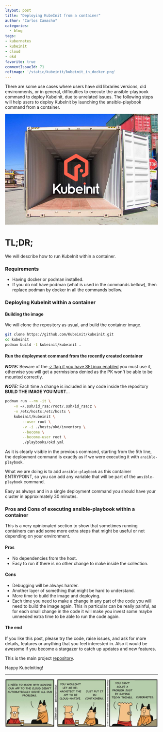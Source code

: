 ```yaml
---
layout: post
title: "Deploying KubeInit from a container"
author: "Carlos Camacho"
categories:
  - blog
tags:
- kubernetes
- kubeinit
- cloud
- okd
favorite: true
commentIssueId: 71
refimage: '/static/kubeinit/kubeinit_in_docker.png'
---
```


There are some use cases where users have old libraries versions,
old environments, or in general, difficulties to execute the
ansible-playbook command to deploy KubeInit, due to unrelated
issues. The following steps will help users to deploy KubeInit by
launching the ansible-playbook command from a container.

![](/static/kubeinit/kubeinit_in_docker.png)

# TL;DR;

We will describe how to run KubeInit within a container.


### Requirements

* Having docker or podman installed.
* If you do not have podman (what is used in the commands bellow),
  then replace podman by docker in all the commands bellow.

### Deploying KubeInit within a container

#### Building the image

We will clone the repository as usual, and build the container image.

```bash
git clone https://github.com/Kubeinit/kubeinit.git
cd kubeinit
podman build -t kubeinit/kubeinit .
```

#### Run the deployment command from the recently created container

**_NOTE:_** Beware of the [:z flag if you have SELinux enabled](https://www.redhat.com/sysadmin/user-namespaces-selinux-rootless-containers)
you must use it, otherwise you will get a permissions denied as the PK won't be able to be mounted correctly.

**_NOTE:_** Each time a change is included in any code inside
the repository **BUILD THE IMAGE YOU MUST**...

```bash
podman run --rm -it \
    -v ~/.ssh/id_rsa:/root/.ssh/id_rsa:z \
    -v /etc/hosts:/etc/hosts \
    kubeinit/kubeinit \
        --user root \
        -v -i ./hosts/okd/inventory \
        --become \
        --become-user root \
        ./playbooks/okd.yml
```
As it is clearly visible in the previous command, starting from
the 5th line, the deployment command is exactly as if we were
executing it with `ansible-playbook`.

What we are doing is to add `ansible-playbook` as this container
ENTRYPOINT, so you can add any variable that will be part
of the `ansible-playbook` command.

Easy as always and in a single deployment command
you should have your cluster in approximately 30 minutes.

### Pros and Cons of executing ansible-playbook within a container

This is a very opinionated section to show that sometimes running
containers can add some more extra steps that might be useful or not
depending on your environment.

#### Pros

* No dependencies from the host.
* Easy to run if there is no other change to make inside the collection.

#### Cons

* Debugging will be always harder.
* Another layer of something that might be hard to understand.
* More time to build the image and deploying.
* Each time you need to make a change in any part of the code you will need to build the image again.
  This in particular can be really painful, as for each small change in the code it will make
  you invest some maybe unneeded extra time to be able to run the code again.

#### The end

If you like this post, please try the code, raise issues, and ask for more details, features or
anything that you feel interested in. Also it would be awesome if you become a stargazer to catch up
updates and new features.

This is the main project [repository](https://github.com/kubeinit/kubeinit).

Happy KubeIniting!

---

![](/static/pod/k8s.jpg)

